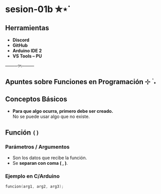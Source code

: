 # sesion-01b ✮⋆˙
## Herramientas
- **Discord**
- **GitHub**
- **Arduino IDE 2**
- **VS Tools – PU**

────୨ৎ────
## Apuntes sobre Funciones en Programación ⊹ ࣪ ˖

## Conceptos Básicos
- **Para que algo ocurra, primero debe ser creado.**  
  No se puede usar algo que no existe.
  
## Función `()`

### Parámetros / Argumentos
- Son los datos que recibe la función.
- Se **separan con coma ( , )**.

### Ejemplo en C/Arduino
```c
funcion(arg1, arg2, arg3); 
